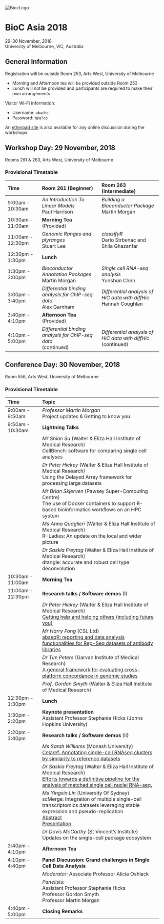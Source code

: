 <img src="https://bioconductor.org/images/logo_bioconductor.gif" alt="BiocLogo">

# BioC Asia 2018

29-30 November, 2018  
University of Melbourne, VIC, Australia  

## General Information

Registration will be outside Room 253, Arts West, University of Melbourne

- Morning and Afternoon tea will be provided outside Room 253
- Lunch will not be provided and participants are required to make their own arrangements

Visitor Wi-Fi information:

- Username: `abacbs`
- Password: `N@a7co`

An [etherpad site](https://pad.carpentries.org/BiocAsia2018) is also available for any online discussion during the workshops

## Workshop Day: 29 November, 2018

Rooms 261 & 263, Arts West, University of Melbourne

### Provisional Timetable

| Time | Room 261 (Beginner) | Room 263 (Intermediate) |
|:--------------- |:----------------------------- |:----------------------------- |
| 9:00am - 10:30am | *An Introduction To Linear Models* <br> Paul Harrison | *Building a Bioconductor Package* <br> Martin Morgan |
| 10:30am - 11:00am | **Morning Tea** <br> (Provided) |
| 11:00am - 12:30pm | *Genomic Ranges and plyranges* <br> Stuart Lee |*classifyR* <br> Dario Strbenac and Shila Ghazanfar |
| 12:30pm - 1:30pm | **Lunch**  | |
| 1:30pm - 3:00pm | *Bioconductor Annotation Packages* <br> Martin Morgan | *Single cell RNA-seq analysis* <br> Yunshun Chen |
| 3:00pm - 3:40pm | *Differential binding analysis for ChIP-seq data* <br> Alex Garnham | *Differential analysis of HiC data with diffHic* <br> Hannah Coughlan |
| 3:40pm - 4:10pm | **Afternoon Tea** <br> (Provided) | |
| 4:10pm - 5:00pm | *Differential binding analysis for ChIP-seq data* <br> (continued) | *Differential analysis of HiC data with diffHic* <br> (continued) |


## Conference Day: 30 November, 2018

Room 556, Arts West, University of Melbourne

### Provisional Timetable

| Time | Topic |
|:-------------- |:------------------------------------- |
| 9:00am - 9:50am | *Professor Martin Morgan* <br> Project updates & Getting to know you |
| 9:50am - 10:30am | **Lightning Talks** |
|              | *Mr Shian Su* (Walter & Eliza Hall Institute of Medical Research) <br> CellBench: software for comparing single cell analyses |
|              | *Dr Peter Hickey* (Walter & Eliza Hall Institute of Medical Research) <br> Using the Delayed Array framework for processing large datasets |
|              | *Mr Brian Skjerven* (Pawsey Super-Computing Centre) <br> The use of Docker containers to support R-based bioinformatics workflows on an HPC system |
|              | *Ms Anna Quaglieri* (Walter & Eliza Hall Institute of Medical Research) <br> R-Ladies: An update on the local and wider picture |
|              | *Dr Saskia Freytag* (Walter & Eliza Hall Institute of Medical Research) <br> dtangle: accurate and robust cell type deconvolution |
| 10:30am - 11:00am |  **Morning Tea** |
| 11:00am - 12:30pm | **Research talks / Software demos** (I) |
|            | *Dr Peter Hickey* (Walter & Eliza Hall Institute of Medical Research) <br> [Getting help and helping others (including future you)](abstracts/hickey.html) |
|            | *Mr Harry Fong* (CSL Ltd) <br> [abseqR: reporting and data analysis functionalities for Rep-Seq datasets of antibody libraries](abstracts/fong.html) |
|           | *Dr Tim Peters* (Garvan Institute of Medical Research) <br> [A general framework for evaluating cross-platform concordance in genomic studies](abstracts/peters.html) |
|           | *Prof. Gordon Smyth* (Walter & Eliza Hall Institute of Medical Research) | |
| 12:30pm - 1:30pm | **Lunch** |
| 1:30pm - 2:20pm  | **Keynote presentation**  <br> Assistant Professor Stephanie Hicks (Johns Hopkins University) | 
| 2:20pm - 3:40pm  | **Research talks / Software demos** (II) | 
|          | *Ms Sarah Williams* (Monash University) <br> [Celaref: Annotating single-cell RNAseq clusters by similarity to reference datasets](abstracts/williams.html) |
|          | *Dr Saskia Freytag* (Walter & Eliza Hall Institute of Medical Research) <br> [Efforts towards a definitive pipeline for the analysis of matched single cell nuclei RNA-seq.](abstracts/freytag.html) |
|          | *Ms Yingxin Lin* (University Of Sydney) <br> scMerge: Integration of multiple single-cell transcriptomics datasets leveraging stable expression and pseudo-replication <br> [Abstract](abstracts/lin.html) <br> [Presentation](https://yingxinlin.github.io/talk/biocasia2018/) |
|          | *Dr Davis McCarthy* (St Vincent’s Institute) <br> Updates on the single-cell package ecosystem |
| 3:40pm - 4:10pm | **Afternoon Tea** | 
| 4:10pm - 4:40pm | **Panel Discussion: Grand challenges in Single Cell Data Analysis** |
|           | *Moderator:* Associate Professor Alicia Oshlack |
|           | *Panelists:* <br> Assistant Professor Stephanie Hicks <br> Professor Gordon Smyth <br> Professor Martin Morgan |
| 4:40pm - 5:00pm | **Closing Remarks** |

